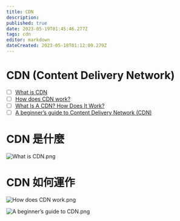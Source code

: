 ```yaml
---
title: CDN
description: 
published: true
date: 2023-05-19T01:45:46.277Z
tags: cdn
editor: markdown
dateCreated: 2023-05-18T01:12:09.279Z
---
```


# CDN (Content Delivery Network)
- [ ] [What is CDN](https://blog.bytebytego.com/p/ep25-proxy-vs-reverse-proxy?utm_source=profile&utm_medium=reader2)
- [ ] [How does CDN work?](https://blog.bytebytego.com/p/how-does-cdn-work?utm_source=profile&utm_medium=reader2)
- [ ] [What Is A CDN? How Does It Work?](https://www.youtube.com/watch?v=RI9np1LWzqw&embeds_referring_euri=https%3A%2F%2Fblog.bytebytego.com%2F&feature=emb_imp_woyt&ab_channel=ByteByteGo)
- [ ] [A beginner’s guide to Content Delivery Network (CDN)](https://blog.bytebytego.com/p/ep48-debugging-like-a-pro?lli=1&utm_source=profile&utm_medium=reader2)

# CDN 是什麼

![What is CDN.png](http://192.168.25.60:8000/files/file_storage/9312ef4c.png)

# CDN 如何運作

![How does CDN work.png](http://192.168.25.60:8000/files/file_storage/91fe3ad3.png)

![A beginner’s guide to CDN.png](http://192.168.25.60:8000/files/file_storage/21fdae43.png)